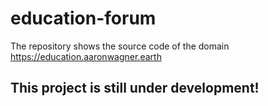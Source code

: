 # education-forum
The repository shows the source code of the domain https://education.aaronwagner.earth

## This project is still under development!

